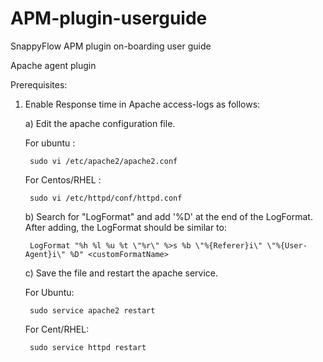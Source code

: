 # APM-plugin-userguide
SnappyFlow APM plugin on-boarding user guide

Apache agent plugin

Prerequisites:
1. Enable Response time in Apache access-logs as follows:

    a) Edit the apache configuration file. 
    
      For ubuntu :
      
        sudo vi /etc/apache2/apache2.conf
      
      For Centos/RHEL :
      
        sudo vi /etc/httpd/conf/httpd.conf
      
   b) Search for "LogFormat" and add '%D' at the end of the LogFormat. After adding, the LogFormat should be similar to:
     
        LogFormat "%h %l %u %t \"%r\" %>s %b \"%{Referer}i\" \"%{User-Agent}i\" %D" <customFormatName>
      
   c) Save the file and restart the apache service.
   
      For Ubuntu:
      
        sudo service apache2 restart
      
      For Cent/RHEL:
      
        sudo service httpd restart
      
  
     
